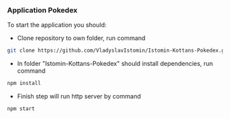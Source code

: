### Application Pokedex


To start the application you should:

- Clone repository to own folder, run command
```sh
git clone https://github.com/VladyslavIstomin/Istomin-Kottans-Pokedex.git
```
- In folder "Istomin-Kottans-Pokedex" should install dependencies, run command
```sh
npm install
```
- Finish step will run http server by command
```sh
npm start
```